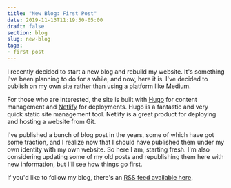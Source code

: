 ```yaml
---
title: "New Blog: First Post"
date: 2019-11-13T11:19:50-05:00
draft: false
section: blog
slug: new-blog
tags:
- first post
---
```


I recently decided to start a new blog and rebuild my website. It's something I've been planning to do for a while, and now, here it is. I've decided to publish on my own site rather than using a platform like Medium.

For those who are interested, the site is built with [Hugo](https://gohugo.io/) for content management and [Netlify](https://www.netlify.com/) for deployments. Hugo is a fantastic and very quick static site management tool. Netlify is a great product for deploying and hosting a website from Git.

I've published a bunch of blog post in the years, some of which have got some traction, and I realize now that I should have published them under my own identity with my own website. So here I am, starting fresh. I'm also considering updating some of my old posts and republishing them here with new information, but I'll see how things go first.

If you'd like to follow my blog, there's an [RSS feed available here](/index.xml).
